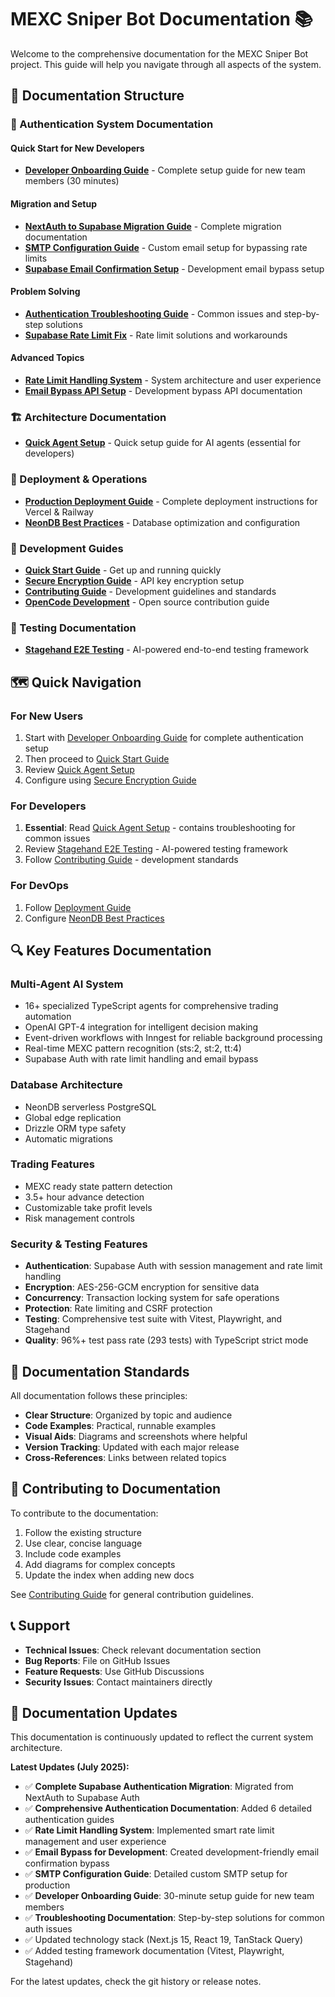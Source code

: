 # MEXC Sniper Bot Documentation 📚

Welcome to the comprehensive documentation for the MEXC Sniper Bot project. This guide will help you navigate through all aspects of the system.

## 📖 Documentation Structure

### 🔐 Authentication System Documentation

#### Quick Start for New Developers
- **[Developer Onboarding Guide](DEVELOPER_AUTH_ONBOARDING_GUIDE.md)** - Complete setup guide for new team members (30 minutes)

#### Migration and Setup
- **[NextAuth to Supabase Migration Guide](NEXTAUTH_TO_SUPABASE_MIGRATION_GUIDE.md)** - Complete migration documentation
- **[SMTP Configuration Guide](SMTP_CONFIGURATION_GUIDE.md)** - Custom email setup for bypassing rate limits
- **[Supabase Email Confirmation Setup](SUPABASE_EMAIL_CONFIRMATION_SETUP.md)** - Development email bypass setup

#### Problem Solving
- **[Authentication Troubleshooting Guide](AUTH_TROUBLESHOOTING_GUIDE.md)** - Common issues and step-by-step solutions
- **[Supabase Rate Limit Fix](SUPABASE_AUTH_RATE_LIMIT_FIX.md)** - Rate limit solutions and workarounds

#### Advanced Topics
- **[Rate Limit Handling System](RATE_LIMIT_HANDLING_SYSTEM.md)** - System architecture and user experience
- **[Email Bypass API Setup](../EMAIL_BYPASS_API_SETUP.md)** - Development bypass API documentation

### 🏗️ Architecture Documentation
- [**Quick Agent Setup**](architecture/AGENTS.md) - Quick setup guide for AI agents (essential for developers)

### 🚀 Deployment & Operations
- [**Production Deployment Guide**](deployment/DEPLOYMENT.md) - Complete deployment instructions for Vercel & Railway
- [**NeonDB Best Practices**](deployment/neon-best-practices.md) - Database optimization and configuration

### 📘 Development Guides
- [**Quick Start Guide**](guides/QUICKSTART.md) - Get up and running quickly
- [**Secure Encryption Guide**](guides/SECURE_ENCRYPTION_QUICKSTART.md) - API key encryption setup
- [**Contributing Guide**](development/CONTRIBUTING.md) - Development guidelines and standards
- [**OpenCode Development**](development/OpenCode.md) - Open source contribution guide

### 🧪 Testing Documentation
- [**Stagehand E2E Testing**](testing/STAGEHAND_E2E_TESTING.md) - AI-powered end-to-end testing framework


## 🗺️ Quick Navigation

### For New Users
1. Start with [Developer Onboarding Guide](DEVELOPER_AUTH_ONBOARDING_GUIDE.md) for complete authentication setup
2. Then proceed to [Quick Start Guide](guides/QUICKSTART.md)
3. Review [Quick Agent Setup](architecture/AGENTS.md)
4. Configure using [Secure Encryption Guide](guides/SECURE_ENCRYPTION_QUICKSTART.md)

### For Developers
1. **Essential**: Read [Quick Agent Setup](architecture/AGENTS.md) - contains troubleshooting for common issues
2. Review [Stagehand E2E Testing](testing/STAGEHAND_E2E_TESTING.md) - AI-powered testing framework
3. Follow [Contributing Guide](development/CONTRIBUTING.md) - development standards

### For DevOps
1. Follow [Deployment Guide](deployment/DEPLOYMENT.md)
2. Configure [NeonDB Best Practices](deployment/neon-best-practices.md)

## 🔍 Key Features Documentation

### Multi-Agent AI System
- 16+ specialized TypeScript agents for comprehensive trading automation
- OpenAI GPT-4 integration for intelligent decision making
- Event-driven workflows with Inngest for reliable background processing
- Real-time MEXC pattern recognition (sts:2, st:2, tt:4)
- Supabase Auth with rate limit handling and email bypass

### Database Architecture
- NeonDB serverless PostgreSQL
- Global edge replication
- Drizzle ORM type safety
- Automatic migrations

### Trading Features
- MEXC ready state pattern detection
- 3.5+ hour advance detection
- Customizable take profit levels
- Risk management controls

### Security & Testing Features
- **Authentication**: Supabase Auth with session management and rate limit handling
- **Encryption**: AES-256-GCM encryption for sensitive data
- **Concurrency**: Transaction locking system for safe operations
- **Protection**: Rate limiting and CSRF protection
- **Testing**: Comprehensive test suite with Vitest, Playwright, and Stagehand
- **Quality**: 96%+ test pass rate (293 tests) with TypeScript strict mode

## 📝 Documentation Standards

All documentation follows these principles:
- **Clear Structure**: Organized by topic and audience
- **Code Examples**: Practical, runnable examples
- **Visual Aids**: Diagrams and screenshots where helpful
- **Version Tracking**: Updated with each major release
- **Cross-References**: Links between related topics

## 🤝 Contributing to Documentation

To contribute to the documentation:

1. Follow the existing structure
2. Use clear, concise language
3. Include code examples
4. Add diagrams for complex concepts
5. Update the index when adding new docs

See [Contributing Guide](development/CONTRIBUTING.md) for general contribution guidelines.

## 📞 Support

- **Technical Issues**: Check relevant documentation section
- **Bug Reports**: File on GitHub Issues
- **Feature Requests**: Use GitHub Discussions
- **Security Issues**: Contact maintainers directly

## 🔄 Documentation Updates

This documentation is continuously updated to reflect the current system architecture.

**Latest Updates (July 2025):**
- ✅ **Complete Supabase Authentication Migration**: Migrated from NextAuth to Supabase Auth
- ✅ **Comprehensive Authentication Documentation**: Added 6 detailed authentication guides
- ✅ **Rate Limit Handling System**: Implemented smart rate limit management and user experience
- ✅ **Email Bypass for Development**: Created development-friendly email confirmation bypass
- ✅ **SMTP Configuration Guide**: Detailed custom SMTP setup for production
- ✅ **Developer Onboarding Guide**: 30-minute setup guide for new team members
- ✅ **Troubleshooting Documentation**: Step-by-step solutions for common auth issues
- ✅ Updated technology stack (Next.js 15, React 19, TanStack Query)
- ✅ Added testing framework documentation (Vitest, Playwright, Stagehand)

For the latest updates, check the git history or release notes.